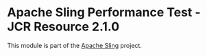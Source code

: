 # Apache Sling Performance Test - JCR Resource 2.1.0

This module is part of the [Apache Sling](https://sling.apache.org) project.
